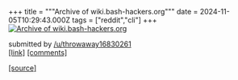 +++
title = """Archive of wiki.bash-hackers.org"""
date = 2024-11-05T10:29:43.000Z
tags = ["reddit","cli"]
+++
[![Archive of wiki.bash-hackers.org](https://external-preview.redd.it/WR0YwS6WzxgvbitDaDk4ewFED8wY1-vsNc6VObJdkzM.jpg?width=640&crop=smart&auto=webp&s=8269b596d276538be752c1e788fd234f14dd46aa "Archive of wiki.bash-hackers.org")](https://www.reddit.com/r/commandline/comments/1gk3oa1/archive_of_wikibashhackersorg/)

submitted by [/u/throwaway16830261](https://www.reddit.com/user/throwaway16830261)  
[\[link\]](https://github.com/flokoe/bash-hackers-wiki) [\[comments\]](https://www.reddit.com/r/commandline/comments/1gk3oa1/archive_of_wikibashhackersorg/)

[[source]](https://www.reddit.com/r/commandline/comments/1gk3oa1/archive_of_wikibashhackersorg/)
